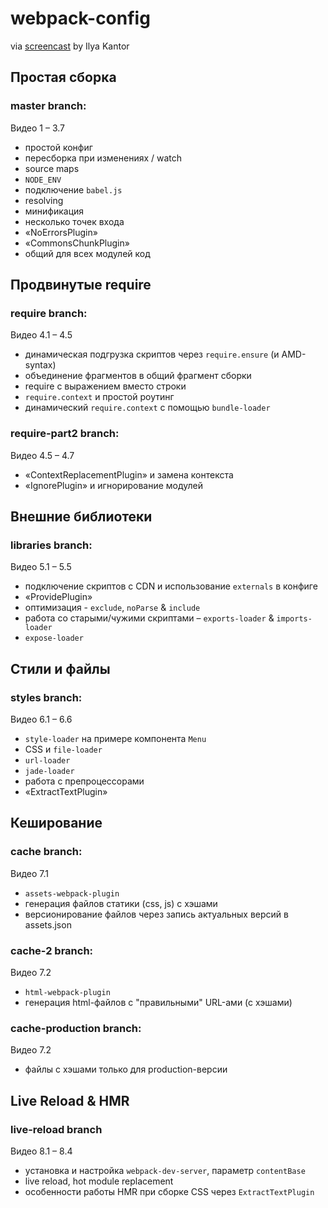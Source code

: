 # webpack-config
via [screencast](https://learn.javascript.ru/screencast/webpack) by Ilya Kantor

## Простая сборка
### master branch:
Видео 1 – 3.7
* простой конфиг
* пересборка при изменениях / watch
* source maps
* `NODE_ENV`
* подключение `babel.js`
* resolving
* минификация
* несколько точек входа
* «NoErrorsPlugin»
* «CommonsChunkPlugin»
* общий для всех модулей код

## Продвинутые require
### require branch:
Видео 4.1 – 4.5
* динамическая подгрузка скриптов через `require.ensure` (и AMD-syntax)
* объединение фрагментов в общий фрагмент сборки
* require с выражением вместо строки
* `require.context` и простой роутинг
* динамический `require.context` с помощью `bundle-loader`

### require-part2 branch:
Видео 4.5 – 4.7
* «ContextReplacementPlugin» и замена контекста
* «IgnorePlugin» и игнорирование модулей

## Внешние библиотеки
### libraries branch:
Видео 5.1 – 5.5
* подключение скриптов с CDN и использование `externals` в конфиге
* «ProvidePlugin»
* оптимизация - `exclude`, `noParse` & `include`
* работа со старыми/чужими скриптами – `exports-loader` & `imports-loader`
* `expose-loader`

## Стили и файлы
### styles branch:
Видео 6.1 – 6.6
* `style-loader` на примере компонента `Menu`
* CSS и `file-loader`
* `url-loader`
* `jade-loader`
* работа с препроцессорами
* «ExtractTextPlugin»

## Кеширование
### cache branch:
Видео 7.1
* `assets-webpack-plugin`
* генерация файлов статики (css, js) с хэшами
* версионирование файлов через запись актуальных версий в assets.json

### cache-2 branch:
Видео 7.2
* `html-webpack-plugin`
* генерация html-файлов с "правильными" URL-ами (с хэшами)

### cache-production branch:
Видео 7.2
* файлы с хэшами только для production-версии

## Live Reload & HMR
### live-reload branch
Видео 8.1 – 8.4
* установка и настройка `webpack-dev-server`, параметр `contentBase`
* live reload, hot module replacement
* особенности работы HMR при сборке CSS через `ExtractTextPlugin`
